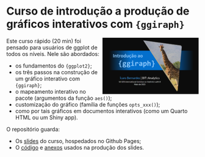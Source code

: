 # Curso de introdução a produção de gráficos interativos com `{ggiraph}`

<img src="www/images/card.png" align="right" width="50%" />

Este curso rápido (20 min) foi pensado para usuários de ggplot de todos os níveis. Nele são abordados:
- os fundamentos do `{ggplot2}`;
- os três passos na construção de um gráfico interativo com `{ggiraph}`;
- o mapeamento interativo no pacote (argumentos da função `aes()`);
- customização do gráfico (família de funções `opts_xxx()`);
- como por tais gráficos em documentos interativos (como um Quarto HTML ou um Shiny app).

O repositório guarda:
- Os [slides](https://icarobernardes.github.io/curso-ggiraph/) do curso, hospedados no Github Pages;
- O [código](https://github.com/IcaroBernardes/curso-ggiraph/blob/master/index.qmd) e [anexos](https://github.com/IcaroBernardes/curso-ggiraph/tree/master/www) usados na produção dos slides.
